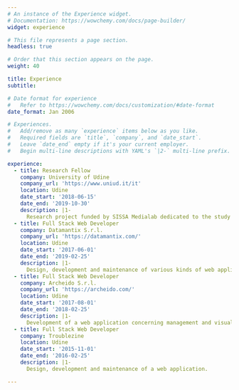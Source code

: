 ```yaml
---
# An instance of the Experience widget.
# Documentation: https://wowchemy.com/docs/page-builder/
widget: experience

# This file represents a page section.
headless: true

# Order that this section appears on the page.
weight: 40

title: Experience
subtitle:

# Date format for experience
#   Refer to https://wowchemy.com/docs/customization/#date-format
date_format: Jan 2006

# Experiences.
#   Add/remove as many `experience` items below as you like.
#   Required fields are `title`, `company`, and `date_start`.
#   Leave `date_end` empty if it's your current employer.
#   Begin multi-line descriptions with YAML's `|2-` multi-line prefix.

experience:
  - title: Research Fellow
    company: University of Udine
    company_url: 'https://www.uniud.it/it'
    location: Udine
    date_start: '2018-06-15'
    date_end: '2019-10-30'
    description: |1-
      Research project funded by SISSA Medialab dedicated to the study (definition, design, implementation and evaluation) of Readersourcing 2.0, an ecosystem providing an implementation of an approach called Readersourcing, which is proposed as an alternative to the standard peer review activity that aims to exploit the otherwise lost opinions of readers. The general objective is to verify the effectiveness of crowdsourcing for quality measurement in scholarly publishing. 
  - title: Full Stack Web Developer
    company: Datamantix S.r.l.
    company_url: 'https://datamantix.com/'
    location: Udine
    date_start: '2017-06-01'
    date_end: '2019-02-25'
    description: |1-
      Design, development and maintenance of various kinds of web applications and chatbots.
  - title: Full Stack Web Developer
    company: Archeido S.r.l.
    company_url: 'https://archeido.com/'
    location: Udine
    date_start: '2017-08-01'
    date_end: '2018-02-25'
    description: |1-
      Development of a web application concerning management and visualization of financial assets.
  - title: Full Stack Web Developer
    company: Troublezine
    location: Udine
    date_start: '2015-11-01'
    date_end: '2016-02-25'
    description: |1-
      Design, development and maintenance of a web application.

---
```

